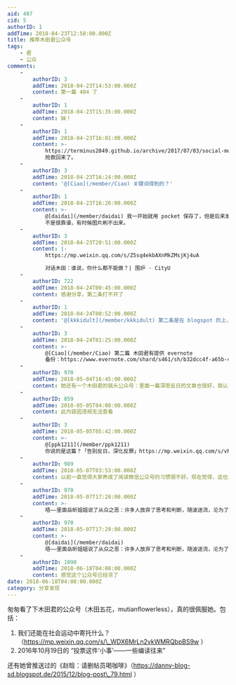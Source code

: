 ```yaml
---
aid: 407
cid: 5
authorID: 1
addTime: 2018-04-23T12:58:00.000Z
title: 推荐木田君公众号
tags:
    - 君
    - 公众
comments:
    -
        authorID: 3
        addTime: 2018-04-23T14:53:00.000Z
        content: 第一篇 404 了
    -
        authorID: 1
        addTime: 2018-04-23T15:35:00.000Z
        content: 妹！
    -
        authorID: 1
        addTime: 2018-04-23T16:01:00.000Z
        content: >-
            https://terminus2049.github.io/archive/2017/07/03/social-movement.html
            抢救回来了。
    -
        authorID: 3
        addTime: 2018-04-23T16:24:00.000Z
        content: '@[Ciao](/member/Ciao) 关键词得到的？'
    -
        authorID: 1
        addTime: 2018-04-23T16:26:00.000Z
        content: >-
            @[daidai](/member/daidai) 我一开始就用 pocket 保存了，但是后来发现 pocket
            不是很靠谱，有时候图片刷不出来。
    -
        authorID: 3
        addTime: 2018-04-23T20:51:00.000Z
        content: |-
            https://mp.weixin.qq.com/s/Z5sq4ekbAXnMkZMsjKj4uA

            对话木田：谁说，你什么都不能做？| 围炉 · CityU
    -
        authorID: 722
        addTime: 2018-04-24T00:45:00.000Z
        content: 感谢分享，第二条打不开了
    -
        authorID: 1
        addTime: 2018-04-24T00:52:00.000Z
        content: '@[kkkidult](/member/kkkidult) 第二条是在 blogspot 的上，应该早就被和谐了。'
    -
        authorID: 3
        addTime: 2018-04-24T01:25:00.000Z
        content: >-
            @[Ciao](/member/Ciao) 第二篇 木田君有提供 evernote
            备份：https://www.evernote.com/shard/s461/sh/b32dcc4f-a65b-42e6-b294-2cb54153c29c/6b623e40cd141b9f
    -
        authorID: 970
        addTime: 2018-05-04T16:45:00.000Z
        content: 她还有一个木田君的镐头公众号：里面一篇深思反日的文章也很好，我认为那篇文章回答了她为什么敢于发声？
    -
        authorID: 859
        addTime: 2018-05-05T04:08:00.000Z
        content: 此内容因违规无法查看
    -
        authorID: 3
        addTime: 2018-05-05T05:42:00.000Z
        content: >-
            @[ppk1211](/member/ppk1211)
            你说的是这篇？「告别反日，深化反罪」https://mp.weixin.qq.com/s/vPnXANQL7aUEBI00b6Obqg
    -
        authorID: 989
        addTime: 2018-05-07T03:53:00.000Z
        content: 以前一直觉得大家养成了阅读微信公众号的习惯很不好。现在觉得，这也是一片舆论阵地，你不占领，别人就要占领。
    -
        authorID: 970
        addTime: 2018-05-07T17:28:00.000Z
        content: >-
            唔——里面岳昕姐姐说了从众之恶：许多人放弃了思考和判断，随波逐流，沦为了国家机器的一个个小零件——我觉得面对着现在这样一个有问题的体制，岳昕姐姐是不会选择无视的，无视就是对恶势力的纵容，是对国家的不负责任，也是对自己的不负责任。
    -
        authorID: 970
        addTime: 2018-05-07T17:29:00.000Z
        content: >-
            @[daidai](/member/daidai)
            唔——里面岳昕姐姐说了从众之恶：许多人放弃了思考和判断，随波逐流，沦为了国家机器的一个个小零件——我觉得面对着现在这样一个有问题的体制，岳昕姐姐是不会选择无视的，无视就是对恶势力的纵容，是对国家的不负责任，也是对自己的不负责任。
    -
        authorID: 1090
        addTime: 2018-06-18T04:08:00.000Z
        content: 感觉这个公众号已经凉了
date: 2018-06-18T04:08:00.000Z
category: 分享发现
---
```


匆匆看了下木田君的公众号（木田五花，mutianflowerless），真的很佩服她。包括：

1.  我们还能在社会运动中寄托什么？（https://mp.weixin.qq.com/s/\_WDX6MrLn2vkWMRQbpBS9w ）
2.  2016年10月19日的 “投票这件‘小事’——一些编读往来”

还有她曾推送过的《赵晗：请删帖员喝咖啡》（https://danny-blog-sd.blogspot.de/2015/12/blog-post\_79.html ）
